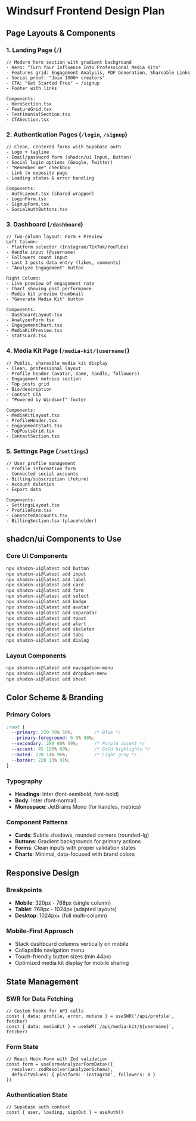 # Windsurf Frontend Design Plan

## Page Layouts & Components

### 1. Landing Page (`/`)
```tsx
// Modern hero section with gradient background
- Hero: "Turn Your Influence Into Professional Media Kits"
- Features grid: Engagement Analysis, PDF Generation, Shareable Links
- Social proof: "Join 1000+ creators" 
- CTA: "Get Started Free" → /signup
- Footer with links

Components:
- HeroSection.tsx
- FeatureGrid.tsx  
- TestimonialSection.tsx
- CTASection.tsx
```

### 2. Authentication Pages (`/login`, `/signup`)
```tsx
// Clean, centered forms with Supabase auth
- Logo + tagline
- Email/password form (shadcn/ui Input, Button)
- Social login options (Google, Twitter)
- "Remember me" checkbox
- Link to opposite page
- Loading states & error handling

Components:
- AuthLayout.tsx (shared wrapper)
- LoginForm.tsx
- SignupForm.tsx
- SocialAuthButtons.tsx
```

### 3. Dashboard (`/dashboard`)
```tsx
// Two-column layout: Form + Preview
Left Column:
- Platform selector (Instagram/TikTok/YouTube)
- Handle input (@username)
- Followers count input
- Last 3 posts data entry (likes, comments)
- "Analyze Engagement" button

Right Column:
- Live preview of engagement rate
- Chart showing post performance
- Media kit preview thumbnail
- "Generate Media Kit" button

Components:
- DashboardLayout.tsx
- AnalyzerForm.tsx
- EngagementChart.tsx
- MediaKitPreview.tsx
- StatsCard.tsx
```

### 4. Media Kit Page (`/media-kit/[username]`)
```tsx
// Public, shareable media kit display
- Clean, professional layout
- Profile header (avatar, name, handle, followers)
- Engagement metrics section
- Top posts grid
- Bio/description
- Contact CTA
- "Powered by Windsurf" footer

Components:
- MediaKitLayout.tsx
- ProfileHeader.tsx
- EngagementStats.tsx
- TopPostsGrid.tsx
- ContactSection.tsx
```

### 5. Settings Page (`/settings`)
```tsx
// User profile management
- Profile information form
- Connected social accounts
- Billing/subscription (future)
- Account deletion
- Export data

Components:
- SettingsLayout.tsx
- ProfileForm.tsx
- ConnectedAccounts.tsx
- BillingSection.tsx (placeholder)
```

## shadcn/ui Components to Use

### Core UI Components
```bash
npx shadcn-ui@latest add button
npx shadcn-ui@latest add input
npx shadcn-ui@latest add label
npx shadcn-ui@latest add card
npx shadcn-ui@latest add form
npx shadcn-ui@latest add select
npx shadcn-ui@latest add badge
npx shadcn-ui@latest add avatar
npx shadcn-ui@latest add separator
npx shadcn-ui@latest add toast
npx shadcn-ui@latest add alert
npx shadcn-ui@latest add skeleton
npx shadcn-ui@latest add tabs
npx shadcn-ui@latest add dialog
```

### Layout Components
```bash
npx shadcn-ui@latest add navigation-menu
npx shadcn-ui@latest add dropdown-menu
npx shadcn-ui@latest add sheet
```

## Color Scheme & Branding

### Primary Colors
```css
:root {
  --primary: 220 70% 50%;        /* Blue */
  --primary-foreground: 0 0% 98%; 
  --secondary: 280 60% 50%;      /* Purple accent */
  --accent: 45 100% 60%;         /* Gold highlights */
  --muted: 220 14% 96%;          /* Light gray */
  --border: 220 13% 91%;
}
```

### Typography
- **Headings**: Inter (font-semibold, font-bold)
- **Body**: Inter (font-normal)
- **Monospace**: JetBrains Mono (for handles, metrics)

### Component Patterns
- **Cards**: Subtle shadows, rounded corners (rounded-lg)
- **Buttons**: Gradient backgrounds for primary actions
- **Forms**: Clean inputs with proper validation states
- **Charts**: Minimal, data-focused with brand colors

## Responsive Design

### Breakpoints
- **Mobile**: 320px - 768px (single column)
- **Tablet**: 768px - 1024px (adapted layouts)
- **Desktop**: 1024px+ (full multi-column)

### Mobile-First Approach
- Stack dashboard columns vertically on mobile
- Collapsible navigation menu
- Touch-friendly button sizes (min 44px)
- Optimized media kit display for mobile sharing

## State Management

### SWR for Data Fetching
```tsx
// Custom hooks for API calls
const { data: profile, error, mutate } = useSWR('/api/profile', fetcher)
const { data: mediaKit } = useSWR(`/api/media-kit/${username}`, fetcher)
```

### Form State
```tsx
// React Hook Form with Zod validation
const form = useForm<AnalyzerFormData>({
  resolver: zodResolver(analyzerSchema),
  defaultValues: { platform: 'instagram', followers: 0 }
})
```

### Authentication State
```tsx
// Supabase auth context
const { user, loading, signOut } = useAuth()
```
